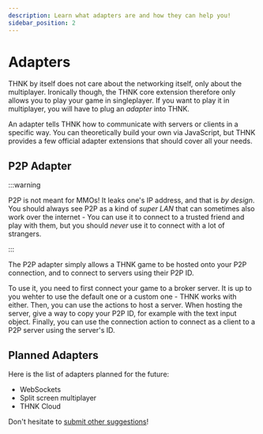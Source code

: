 ```yaml
---
description: Learn what adapters are and how they can help you!
sidebar_position: 2
---
```


# Adapters

THNK by itself does not care about the networking itself, only about the multiplayer. Ironically though, the THNK core extension therefore only allows you to play your game in singleplayer. If you want to play it in multiplayer, you will have to plug an _adapter_ into THNK.

An adapter tells THNK how to communicate with servers or clients in a specific way. You can theoretically build your own via JavaScript, but THNK provides a few official adapter extensions that should cover all your needs.

## P2P Adapter

:::warning

P2P is not meant for MMOs! It leaks one's IP address, and that is _by design_. You should always see P2P as a kind of _super LAN_ that can sometimes also work over the internet - You can use it to connect to a trusted friend and play with them, but you should _never_ use it to connect with a lot of strangers.

:::

The P2P adapter simply allows a THNK game to be hosted onto your P2P connection, and to connect to servers using their P2P ID.

To use it, you need to first connect your game to a broker server. It is up to you wehter to use the default one or a custom one - THNK works with either. Then, you can use the actions to host a server. When hosting the server, give a way to copy your P2P ID, for example with the text input object. Finally, you can use the connection action to connect as a client to a P2P server using the server's ID.

## Planned Adapters

Here is the list of adapters planned for the future:

- WebSockets
- Split screen multiplayer
- THNK Cloud

Don't hesitate to [submit other suggestions](https://github.com/arthuro555/THNK/issues/new)!
